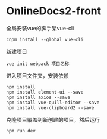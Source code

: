 # OnlineDocs2-front
全局安装vue的脚手架vue-cli
```
cnpm install --global vue-cli
```

新建项目
```
vue init webpack 项目名称
```

进入项目文件夹，安装依赖
```
npm install
npm install element-ui --save 
npm install axios --save 
npm install vue-quill-editor --save 
npm install vue-clipboard2 --save
```
克隆项目覆盖到新创建的项目，然后运行
```
npm run dev
```

